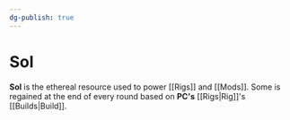 ```yaml
---
dg-publish: true
---
```

# Sol

**Sol** is the ethereal resource used to power [[Rigs]] and [[Mods]]. Some is regained at the end of every round based on **PC's** [[Rigs|Rig]]'s [[Builds|Build]].

